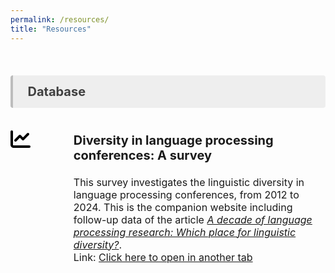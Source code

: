 ```yaml
---
permalink: /resources/
title: "Resources"
---
```


<style>
.item1 { grid-area: Image; }
.item2 { grid-area: Title; }
.item3 { grid-area: Description; }
.item3 { grid-area: Link; }

.grid-container {
  display: grid;
  grid-template-areas:
    'Image Title'
    'Image Description'
    'Image Link';
  grid-template-columns: 20% auto;
}


</style>
<br>

<p style="background-color:#eeeeee; color: #404040; border-left: solid #bcbcbc 4px; border-radius: 4px; padding:0.7em; font-size:20px"><b> &nbsp;&nbsp;Database</b></p>

<!-- Database Linguistic Diversity -->
<div class="grid-container">
  <div class="item1">
  
  <svg xmlns="http://www.w3.org/2000/svg" height="32" width="32" viewBox="0 0 512 512"><!--!Font Awesome Free 6.7.1 by @fontawesome - https://fontawesome.com License - https://fontawesome.com/license/free Copyright 2024 Fonticons, Inc.--><path d="M64 64c0-17.7-14.3-32-32-32S0 46.3 0 64L0 400c0 44.2 35.8 80 80 80l400 0c17.7 0 32-14.3 32-32s-14.3-32-32-32L80 416c-8.8 0-16-7.2-16-16L64 64zm406.6 86.6c12.5-12.5 12.5-32.8 0-45.3s-32.8-12.5-45.3 0L320 210.7l-57.4-57.4c-12.5-12.5-32.8-12.5-45.3 0l-112 112c-12.5 12.5-12.5 32.8 0 45.3s32.8 12.5 45.3 0L240 221.3l57.4 57.4c12.5 12.5 32.8 12.5 45.3 0l128-128z"/></svg>
  
  </div>
  <div class="item2">
<p style="font-size:20px;"><strong>Diversity in language processing conferences: A survey</strong></p>
</div>
  <div class="item3" style="padding-top:1px; font-size:16px; font-color: #bcbcbc">
  This survey investigates the linguistic diversity in language processing conferences, from 2012 to 2024. This is the companion website including follow-up data of the article <a href = "https://doi.org/10.5070/G60111432" target = "_blank"><i>A decade of language processing research: Which place for linguistic diversity?</i></a>.
  <div class="item4" style="font-size:16px">
  Link: <a href = "https://aymeric-collart.shinyapps.io/shinyapps_langconfdata_dashboard/" target = "_blank">Click here to open in another tab</a>
  </div>  
</div>